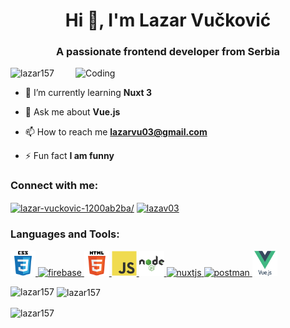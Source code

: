 <h1 align="center">Hi 👋, I'm Lazar Vučković</h1>
<h3 align="center">A passionate frontend developer from Serbia</h3>
<img align="right" alt="Coding" width="400" src="https://i.giphy.com/2IudUHdI075HL02Pkk.webp"

<p align="left"> <img src="https://komarev.com/ghpvc/?username=lazar157&label=Profile%20views&color=0e75b6&style=flat" alt="lazar157" /> </p>

- 🌱 I’m currently learning **Nuxt 3**

- 💬 Ask me about **Vue.js**

- 📫 How to reach me **lazarvu03@gmail.com**

- ⚡ Fun fact **I am funny**

<h3 align="left">Connect with me:</h3>
<p align="left">
<a href="https://linkedin.com/in/lazar-vuckovic-1200ab2ba/" target="blank"><img align="center" src="https://raw.githubusercontent.com/rahuldkjain/github-profile-readme-generator/master/src/images/icons/Social/linked-in-alt.svg" alt="lazar-vuckovic-1200ab2ba/" height="30" width="40" /></a>
<a href="https://instagram.com/lazav03" target="blank"><img align="center" src="https://raw.githubusercontent.com/rahuldkjain/github-profile-readme-generator/master/src/images/icons/Social/instagram.svg" alt="lazav03" height="30" width="40" /></a>
</p>

<h3 align="left">Languages and Tools:</h3>
<p align="left"> <a href="https://www.w3schools.com/css/" target="_blank" rel="noreferrer"> <img src="https://raw.githubusercontent.com/devicons/devicon/master/icons/css3/css3-original-wordmark.svg" alt="css3" width="40" height="40"/> </a> <a href="https://firebase.google.com/" target="_blank" rel="noreferrer"> <img src="https://www.vectorlogo.zone/logos/firebase/firebase-icon.svg" alt="firebase" width="40" height="40"/> </a> <a href="https://www.w3.org/html/" target="_blank" rel="noreferrer"> <img src="https://raw.githubusercontent.com/devicons/devicon/master/icons/html5/html5-original-wordmark.svg" alt="html5" width="40" height="40"/> </a> <a href="https://developer.mozilla.org/en-US/docs/Web/JavaScript" target="_blank" rel="noreferrer"> <img src="https://raw.githubusercontent.com/devicons/devicon/master/icons/javascript/javascript-original.svg" alt="javascript" width="40" height="40"/> </a> <a href="https://nodejs.org" target="_blank" rel="noreferrer"> <img src="https://raw.githubusercontent.com/devicons/devicon/master/icons/nodejs/nodejs-original-wordmark.svg" alt="nodejs" width="40" height="40"/> </a> <a href="https://nuxtjs.org/" target="_blank" rel="noreferrer"> <img src="https://www.vectorlogo.zone/logos/nuxtjs/nuxtjs-icon.svg" alt="nuxtjs" width="40" height="40"/> </a> <a href="https://postman.com" target="_blank" rel="noreferrer"> <img src="https://www.vectorlogo.zone/logos/getpostman/getpostman-icon.svg" alt="postman" width="40" height="40"/> </a> <a href="https://vuejs.org/" target="_blank" rel="noreferrer"> <img src="https://raw.githubusercontent.com/devicons/devicon/master/icons/vuejs/vuejs-original-wordmark.svg" alt="vuejs" width="40" height="40"/> </a> </p>

<p><img align="left" src="https://github-readme-stats.vercel.app/api/top-langs?username=lazar157&show_icons=true&locale=en&layout=compact" alt="lazar157" /></p>

<p>&nbsp;<img align="center" src="https://github-readme-stats.vercel.app/api?username=lazar157&show_icons=true&locale=en" alt="lazar157" /></p>

<p><img align="center" src="https://github-readme-streak-stats.herokuapp.com/?user=lazar157&" alt="lazar157" /></p>
